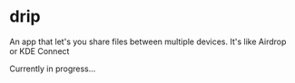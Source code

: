 # drip
An app that let's you share files between multiple devices.
It's like Airdrop or KDE Connect

Currently in progress...
